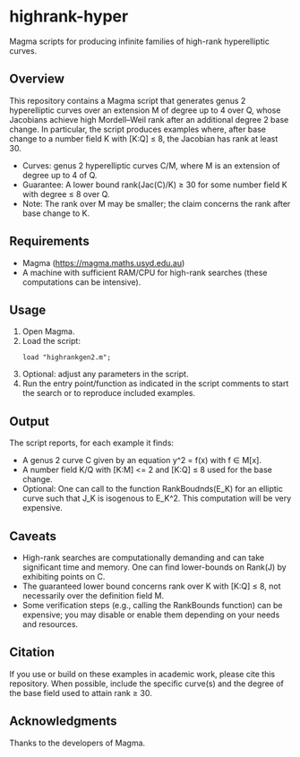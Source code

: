 # highrank-hyper

Magma scripts for producing infinite families of high-rank hyperelliptic curves.

## Overview

This repository contains a Magma script that generates genus 2 hyperelliptic curves over an extension M of degree up to 4 over Q, whose Jacobians achieve high Mordell–Weil rank after an additional degree 2 base change. In particular, the script produces examples where, after base change to a number field K with [K:Q] ≤ 8, the Jacobian has rank at least 30.

- Curves: genus 2 hyperelliptic curves C/M, where M is an extension of degree up to 4 of Q. 
- Guarantee: A lower bound rank(Jac(C)/K) ≥ 30 for some number field K with degree ≤ 8 over Q.
- Note: The rank over M may be smaller; the claim concerns the rank after base change to K.

## Requirements

- Magma (https://magma.maths.usyd.edu.au)
- A machine with sufficient RAM/CPU for high-rank searches (these computations can be intensive).

## Usage

1. Open Magma.
2. Load the script:
   ```magma
   load "highrankgen2.m";
   ```
3. Optional: adjust any parameters in the script.
4. Run the entry point/function as indicated in the script comments to start the search or to reproduce included examples.

## Output

The script reports, for each example it finds:

- A genus 2 curve C given by an equation y^2 = f(x) with f ∈ M[x].
- A number field K/Q with [K:M] <= 2 and [K:Q] ≤ 8 used for the base change.
- Optional: One can call to the function RankBoudnds(E_K) for an elliptic curve such that J_K is isogenous to E_K^2. This computation will be very expensive.


## Caveats

- High-rank searches are computationally demanding and can take significant time and memory. One can find lower-bounds on Rank(J) by exhibiting points on C.
- The guaranteed lower bound concerns rank over K with [K:Q] ≤ 8, not necessarily over the definition field M.
- Some verification steps (e.g., calling the RankBounds function) can be expensive; you may disable or enable them depending on your needs and resources.

## Citation

If you use or build on these examples in academic work, please cite this repository. When possible, include the specific curve(s) and the degree of the base field used to attain rank ≥ 30.

## Acknowledgments

Thanks to the developers of Magma. 
